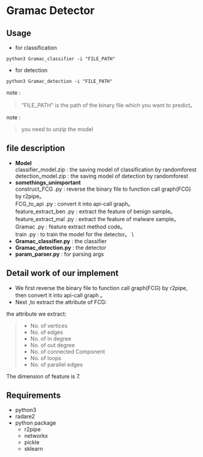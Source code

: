 # Gramac Detector 

## Usage
- for classification
```
python3 Gramac_classifier -i "FILE_PATH"
```

- for detection
```
python3 Gramac_detection -i "FILE_PATH"
```
note : 
> "FILE_PATH" is the path of the binary file which you want to predict。

note : 
> you need to unzip the model


## file description
* **Model** \
classifier_model.zip : the saving model of classification by randomforest \
detection_model.zip : the saving model of detection by randomforest
* **somethings_unimportant** \
construct_FCG .py : reverse the binary file to function call graph(FCG) by r2pipe。 \
FCG_to_api .py : convert it into api-call graph。 \
feature_extract_ben .py : extract the feature of benign sample。 \
feature_extract_mal .py : extract the feature of malware sample。 \
Gramac .py : feature extract method code。 \
train .py : to train the model for the detector。 \
* **Gramac_classifier.py** : the classifier
* **Gramac_detection.py** : the detector
* **param_parser.py** :  for parsing args

## Detail work of our implement

* We first reverse the binary file to function call graph(FCG) by r2pipe, then convert it into api-call graph 。
* Next ,to extract the attribute of FCG:


the attribute we extract:
>* No. of vertices
>* No. of edges
>* No. of in degree
>* No. of out degree
>* No. of connected Component
>* No. of loops
>* No. of parallel edges

The dimension of feature is 7.


## Requirements

* python3
* radare2
* python package
  * r2pipe
  * networkx
  * pickle
  * sklearn
